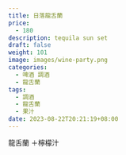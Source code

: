 ```yaml
---
title: 日落龍舌蘭
price:
  - 180
description: tequila sun set
draft: false
weight: 101
image: images/wine-party.png
categories:
  - 啤酒 調酒
  - 龍舌蘭
tags:
  - 調酒
  - 龍舌蘭
  - 果汁
date: 2023-08-22T20:21:19+08:00
---
```

 龍舌蘭 ＋檸檬汁